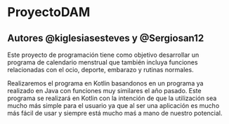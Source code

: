 # ProyectoDAM

## Autores @kiglesiasesteves y @Sergiosan12 

Este proyecto de programación tiene como objetivo desarrollar un programa de calendario menstrual que también incluya funciones relacionadas con el ocio, deporte, embarazo y rutinas normales.

Realizaremos el programa en Kotlin basandonos en un programa ya realizado en Java con funciones muy similares el año pasado. 
Este programa se realizará en Kotlin con la intención de que la utilización sea mucho más simple para el usuario ya que al ser una aplicación es mucho más fácil de usar y siempre está mucho maś a mano de nuestro potencial. 



